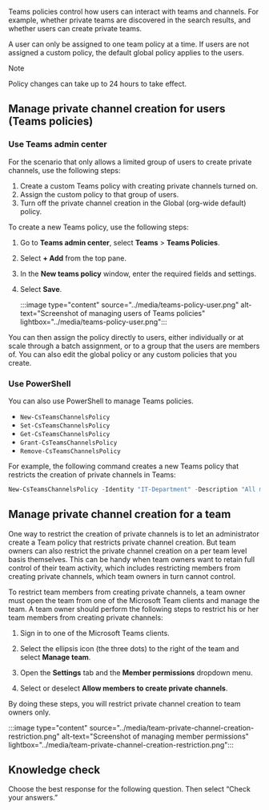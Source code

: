 Teams policies control how users can interact with teams and channels. For example, whether private teams are discovered in the search results, and whether users can create private teams.

A user can only be assigned to one team policy at a time. If users are not assigned a custom policy, the default global policy applies to the users. 

> [!NOTE]
> Policy changes can take up to 24 hours to take effect.

## Manage private channel creation for users (Teams policies)

### Use Teams admin center

For the scenario that only allows a limited group of users to create private channels, use the following steps:

1. Create a custom Teams policy with creating private channels turned on.
2. Assign the custom policy to that group of users.
3. Turn off the private channel creation in the Global (org-wide default) policy. 

To create a new Teams policy, use the following steps:

1. Go to **Teams admin center**, select **Teams** > **Teams Policies**.

2. Select **+ Add** from the top pane.

3. In the **New teams policy** window, enter the required fields and settings.

4. Select **Save**.

    :::image type="content" source="../media/teams-policy-user.png" alt-text="Screenshot of managing users of Teams policies" lightbox="../media/teams-policy-user.png":::


You can then assign the policy directly to users, either individually or at scale through a batch assignment, or to a group that the users are members of. You can also edit the global policy or any custom policies that you create.


### Use PowerShell

You can also use PowerShell to manage Teams policies.

- ```New-CsTeamsChannelsPolicy```
- ```Set-CsTeamsChannelsPolicy```
- ```Get-CsTeamsChannelsPolicy```
- ```Grant-CsTeamsChannelsPolicy```
- ```Remove-CsTeamsChannelsPolicy``` 

For example, the following command creates a new Teams policy that restricts the creation of private channels in Teams:

```powershell
New-CsTeamsChannelsPolicy -Identity "IT-Department" -Description "All members of the IT-Department" -AllowPrivateChannelCreation:$false
```

## Manage private channel creation for a team

One way to restrict the creation of private channels is to let an administrator create a Team policy that restricts private channel creation. But team owners can also restrict the private channel creation on a per team level basis themselves. This can be handy when team owners want to retain full control of their team activity, which includes restricting members from creating private channels, which team owners in turn cannot control.

To restrict team members from creating private channels, a team owner must open the team from one of the Microsoft Team clients and manage the team. A team owner should perform the following steps to restrict his or her team members from creating private channels:

1. Sign in to one of the Microsoft Teams clients.

2. Select the ellipsis icon (the three dots) to the right of the team and select **Manage team**.

3. Open the **Settings** tab and the **Member permissions** dropdown menu.

4. Select or deselect **Allow members to create private channels**.

By doing these steps, you will restrict private channel creation to team owners only.

:::image type="content" source="../media/team-private-channel-creation-restriction.png" alt-text="Screenshot of managing member permissions" lightbox="../media/team-private-channel-creation-restriction.png":::


## Knowledge check

Choose the best response for the following question. Then select “Check your answers.”